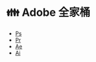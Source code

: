 # 👪 Adobe 全家桶

- [Ps](notes/设计_adobe全家桶_photoshop.md) </br>
- [Pr](notes/设计_adobe全家桶_premiere.md) </br>
- [Ae](notes/设计_adobe全家桶_after_effects.md) </br>
- [Ai](notes/设计_adobe全家桶_illustrator.md) </br>